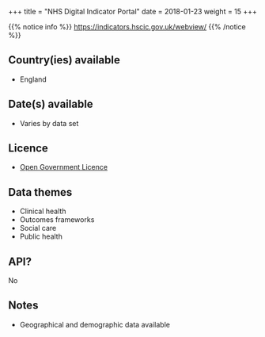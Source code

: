 +++
title = "NHS Digital Indicator Portal"
date =  2018-01-23
weight = 15
+++

{{% notice info %}}
https://indicators.hscic.gov.uk/webview/
{{% /notice %}}


## Country(ies) available

- England


## Date(s) available

- Varies by data set


## Licence

- [Open Government Licence](http://www.nationalarchives.gov.uk/doc/open-government-licence/version/3/)


## Data themes

- Clinical health
- Outcomes frameworks
- Social care
- Public health


## API?

No


## Notes

- Geographical and demographic data available
